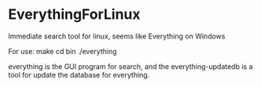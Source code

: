 # EverythingForLinux
Immediate search tool for linux, seems like Everything on Windows

For use:
make
cd bin
./everything

everything is the GUI program for search, and the everything-updatedb is a tool for update the database for everything.
